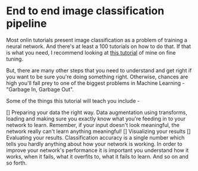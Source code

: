 # End to end image classification pipeline

Most onlin tutorials present image classification as a problem of training a neural network. And there's at least a 100 tutorials on how to do that. If that is what you need, I recommend looking at [this tutorial](https://github.com/Spandan-Madan/Pytorch_fine_tuning_Tutorial) of mine on fine tuning.

But, there are many other steps that you need to understand and get right if you want to be sure you're doing something right. Otherwise, chances are high you'll fall prey to one of the biggest problems in Machine Learning - "Garbage In, Garbage Out".

Some of the things this tutorial will teach you include - 

[] Preparing your data the right way. Data augmentation using transforms, loading and making sure you exactly know what you're feeding in to your network to learn. Remember, if your input doesn't look meaningful, the network really can't learn anything meaningful!
[] Visualizing your results
[] Evaluating your results. Classification accuracy is a single number which tells you hardly anything about how your network is working. In order to improve your network's performance it is important you understand how it works, when it fails, what it overfits to, what it fails to learn. And so on and so forth.
